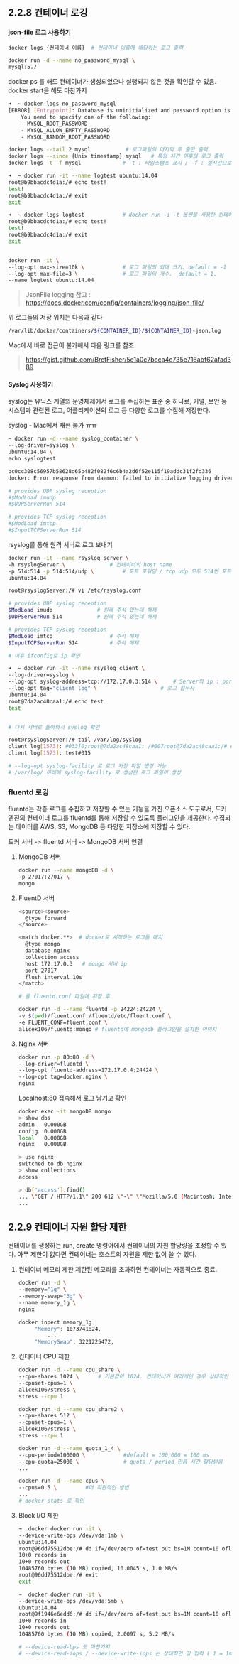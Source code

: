 ## 2.2.8 컨테이너 로깅

#### json-file 로그 사용하기

```bash
docker logs {컨테이너 이름}  # 컨테이너 이름에 해당하는 로그 출력
```



```bash
docker run -d --name no_password_mysql \
mysql:5.7
```

 docker ps 를 해도 컨테이너가 생성되었으나 실행되지 않은 것을 확인할 수 있음. docker start을 해도 마찬가지

```bash
➜  ~ docker logs no_password_mysql
[ERROR] [Entrypoint]: Database is uninitialized and password option is not specified
    You need to specify one of the following:
    - MYSQL_ROOT_PASSWORD
    - MYSQL_ALLOW_EMPTY_PASSWORD
    - MYSQL_RANDOM_ROOT_PASSWORD
```

```bash
docker logs --tail 2 mysql			 # 로그파일의 마지막 두 줄만 출력
docker logs --since {Unix timestamp} mysql	 # 특정 시간 이후의 로그 출력
docker logs -t -f mysql 			# -t : 타임스탬프 표시 / -f : 실시간으로 출력되는 내용 확인

➜  ~ docker run -it --name logtest ubuntu:14.04
root@b9bbacdc4d1a:/# echo test!
test!
root@b9bbacdc4d1a:/# exit
exit

➜  ~ docker logs logtest  			# docker run -i -t 옵션을 사용한 컨테이너에 사용 가능
root@b9bbacdc4d1a:/# echo test!
test!
root@b9bbacdc4d1a:/# exit
exit


docker run -it \
--log-opt max-size=10k \			# 로그 파일의 최대 크기. default = -1
--log-opt max-file=3 \				# 로그 파일의 개수.  default = 1. 
--name logtest ubuntu:14.04
```

> JsonFile logging 참고 : https://docs.docker.com/config/containers/logging/json-file/



위 로그들의 저장 위치는 다음과 같다 

```bash
/var/lib/docker/containers/${CONTAINER_ID}/${CONTAINER_ID}-json.log
```

Mac에서 바로 접근이 불가해서 다음 링크를 참조

> https://gist.github.com/BretFisher/5e1a0c7bcca4c735e716abf62afad389



#### Syslog 사용하기

syslog는 유닉스 계열의 운영체제에서 로그를 수집하는 표준 중 하나로, 커널, 보안 등 시스템과 관련된 로그, 어플리케이션의 로그 등 다양한 로그를 수집해 저장한다. 

syslog - Mac에서 재현 불가 ㅠㅠ

```bash
~ docker run -d --name syslog_container \
--log-driver=syslog \
ubuntu:14.04 \
echo syslogtest

bc0cc308c56957b58628d65b482f082f6c6b4a2d6f52e115f19addc31f2fd336
docker: Error response from daemon: failed to initialize logging driver: Unix syslog delivery error.

# provides UDP syslog reception
#$ModLoad imudp
#$UDPServerRun 514

# provides TCP syslog reception
#$ModLoad imtcp
#$InputTCPServerRun 514
```

rsyslog를 통해 원격 서버로 로그 보내기

```bash
docker run -it --name rsyslog_server \
-h rsyslogServer \				# 컨테이너의 host name
-p 514:514 -p 514:514/udp \			# 포트 포워딩 / tcp udp 모두 514번 포트 개방
ubuntu:14.04

root@rsyslogServer:/# vi /etc/rsyslog.conf

# provides UDP syslog reception
$ModLoad imudp		  	 	# 원래 주석 있는데 해제
$UDPServerRun 514			# 원래 주석 있는데 해제

# provides TCP syslog reception
$ModLoad imtcp			    	# 주석 해제
$InputTCPServerRun 514			# 주석 해제

# 이후 ifconfig로 ip 확인

➜  ~ docker run -it --name rsyslog_client \
--log-driver=syslog \
--log-opt syslog-address=tcp://172.17.0.3:514 \		# Server의 ip : port
--log-opt tag="client log" \			    	# 로그 접두사
ubuntu:14.04
root@7da2ac48caa1:/# echo test
test


# 다시 서버로 돌아와서 syslog 확인

root@rsyslogServer:/# tail /var/log/syslog
client log[1573]: #033]0;root@7da2ac48caa1: /#007root@7da2ac48caa1:/# echo test#015
client log[1573]: test#015

# --log-opt syslog-facility 로 로그 저장 파일 변경 가능
# /var/log/ 아래에 syslog-facility 로 생성한 로그 파일이 생성
```



### fluentd 로깅

fluentd는 각종 로그를 수집하고 저장할 수 있는 기능을 가진 오픈소스 도구로서, 도커 엔진의 컨테이너 로그를 fluentd를 통해 저장할 수 있도록 플러그인을 제공한다. 수집되는 데이터를 AWS, S3, MongoDB 등 다양한 저장소에 저장할 수 있다. 

도커 서버 -> fluentd 서버 -> MongoDB 서버 연결

1. MongoDB 서버 

   ```bash
   docker run --name mongoDB -d \
   -p 27017:27017 \
   mongo
   ```

2. FluentD 서버

   ```bash
   <source><source>
     @type forward
   </source>
   
   <match docker.**>  # docker로 시작하는 로그들 매치 
     @type mongo
     database nginx
     collection access
     host 172.17.0.3   # mongo 서버 ip
     port 27017
     flush_interval 10s
   </match>
   
   # 를 fluentd.conf 파일에 저장 후
   
   docker run -d --name fluentd -p 24224:24224 \
   -v $(pwd)/fluent.conf:/fluentd/etc/fluent.conf \
   -e FLUENT_CONF=fluent.conf \
   alicek106/fluentd:mongo # fluentd에 mongodb 플러그인을 설치한 이미지
   ```

3. Nginx 서버

   ```bash
   docker run -p 80:80 -d \
   --log-driver=fluentd \
   --log-opt fluentd-address=172.17.0.4:24424 \
   --log-opt tag=docker.nginx \
   nginx
   ```

   Localhost:80 접속해서 로그 남기고 확인

   ```bash
   docker exec -it mongoDB mongo
   > show dbs
   admin   0.000GB
   config  0.000GB
   local   0.000GB
   nginx   0.000GB
   
   > use nginx
   switched to db nginx
   > show collections
   access
   
   > db['access'].find()
   ... \"GET / HTTP/1.1\" 200 612 \"-\" \"Mozilla/5.0 (Macintosh; Intel Mac OS X 10_15_1) AppleWebKit/537.36 (KHTML, like Gecko) Chrome/91.0.4472.114 Safari/537.36\" \"-\"}
   ...
   ```

   



## 2.2.9 컨테이너 자원 할당 제한



컨테이너를 생성하는 run, create 명령어에서 컨테이너의 자원 할당량을 조정할 수 있다. 아무 제한이 없다면 컨테이너는 호스트의 자원을 제한 없이 쓸 수 있다. 

1. 컨테이너 메모리 제한
   제한된 메모리를 초과하면 컨테이너는 자동적으로 종료.

   ```bash
   docker run -d \
   --memory="1g" \
   --memory-swap="3g" \
   --name memory_1g \
   nginx
   
   docker inpect memory_1g
        "Memory": 1073741824,
   			...
        "MemorySwap": 3221225472,
   ```

2. 컨테이너 CPU 제한

   ```bash
   docker run -d --name cpu_share \
   --cpu-shares 1024 \		# 기본값이 1024. 컨테이너가 여러개인 경우 상대적인 값으로 조절 가능
   --cpuset-cpus=1 \
   alicek106/stress \
   stress --cpu 1
   
   docker run -d --name cpu_share2 \
   --cpu-shares 512 \
   --cpuset-cpus=1 \
   alicek106/stress \
   stress --cpu 1
   
   docker run -d --name quota_1_4 \
   --cpu-period=100000 \			#default = 100,000 = 100 ms
   --cpu-quota=25000 \				# quota / period 만큼 시간 할당받음
   ...
   
   docker run -d --name cpus \
   --cpus=0.5 \			#더 직관적인 방법
   ...
   # docker stats 로 확인
   
   ```

3. Block I/O 제한

   ```bash
   ➜  docker docker run -it \
   --device-write-bps /dev/vda:1mb \
   ubuntu:14.04
   root@96dd75512dbe:/# dd if=/dev/zero of=test.out bs=1M count=10 oflag=direct
   10+0 records in
   10+0 records out
   10485760 bytes (10 MB) copied, 10.0045 s, 1.0 MB/s
   root@96dd75512dbe:/# exit
   exit
   
   ➜  docker docker run -it \
   --device-write-bps /dev/vda:5mb \
   ubuntu:14.04
   root@9f1946e6edd6:/# dd if=/dev/zero of=test.out bs=1M count=10 oflag=direct
   10+0 records in
   10+0 records out
   10485760 bytes (10 MB) copied, 2.0097 s, 5.2 MB/s
   
   # --device-read-bps 도 마찬가지
   # --device-read-iops / --device-write-iops 는 상대적인 값 입력 ( 1 = 1mb )
   
   ```

   

